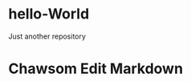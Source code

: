# hello-World
Just another repository

Chawsom Edit Markdown
=====================

[Chawson]: mailto:xiaochangchs@gmail.com
